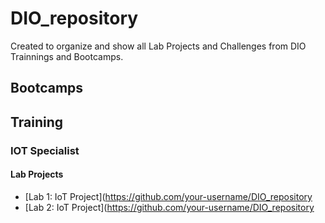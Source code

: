 # DIO_repository
Created to organize and show all Lab Projects and Challenges from DIO Trainnings and Bootcamps.

## Bootcamps

## Training

### IOT Specialist

#### Lab Projects
- [Lab 1: IoT Project](https://github.com/your-username/DIO_repository
- [Lab 2: IoT Project](https://github.com/your-username/DIO_repository
